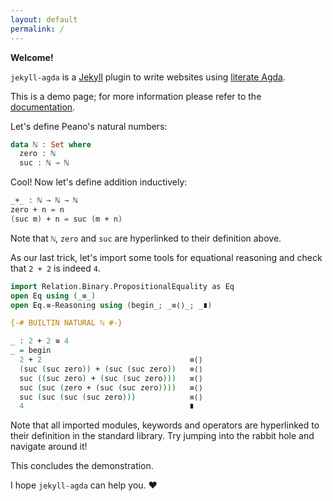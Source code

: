 ```yaml
---
layout: default
permalink: /
---
```


**Welcome!**

`jekyll-agda` is a [Jekyll][jekyll-url] plugin to write websites using [literate Agda][lagda-url].

This is a demo page; for more information please refer to the [documentation][jekyll-agda-doc-url].

[jekyll-url]: https://jekyllrb.com/
[lagda-url]: https://agda.readthedocs.io/en/latest/tools/literate-programming.html#literate-markdown
[jekyll-agda-doc-url]: https://github.com/paolobrasolin/jekyll-agda#readme

Let's define Peano's natural numbers:

```agda
data ℕ : Set where
  zero : ℕ
  suc : ℕ → ℕ
```

Cool! Now let's define addition inductively:

```agda
_+_ : ℕ → ℕ → ℕ
zero + n = n
(suc m) + n = suc (m + n)
```

Note that `ℕ`, `zero` and `suc` are hyperlinked to their definition above.

As our last trick, let's import some tools for equational reasoning and check that `2 + 2` is indeed `4`.

```agda
import Relation.Binary.PropositionalEquality as Eq
open Eq using (_≡_)
open Eq.≡-Reasoning using (begin_; _≡⟨⟩_; _∎)

{-# BUILTIN NATURAL ℕ #-}

_ : 2 + 2 ≡ 4
_ = begin
  2 + 2                                 ≡⟨⟩
  (suc (suc zero)) + (suc (suc zero))   ≡⟨⟩
  suc ((suc zero) + (suc (suc zero)))   ≡⟨⟩
  suc (suc (zero + (suc (suc zero))))   ≡⟨⟩
  suc (suc (suc (suc zero)))            ≡⟨⟩
  4                                     ∎
```

Note that all imported modules, keywords and operators are hyperlinked to their definition in the standard library.
Try jumping into the rabbit hole and navigate around it!

This concludes the demonstration.

I hope `jekyll-agda` can help you. ❤️
